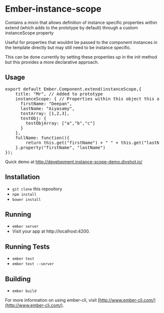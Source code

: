 # Ember-instance-scope

Contains a mixin that allows definition of instance specific properties within extend (which adds to the prototype by default) through a custom instanceScope property

Useful for properties that wouldnt be passed to the component instances in the template directly but may still need to be instance specific. 

This can be done currently by setting these properties up in the init method but this provides a more declarative approach.

## Usage

<pre>
export default Ember.Component.extend(instanceScope,{
	title: "Mr", // Added to prototype
	instanceScope: { // Properties within this object this are made instance specific by the mixin
	  firstName: "Deepan",
	  lastName: "Aiyasamy",
	  testArray: [1,2,3],
	  testObj: {
	  	testObjArray: ["a","b","c"]
	  }
	},
	fullName: function(){
		return this.get("firstName") + " " + this.get("lastName")
	}.property("firstName", "lastName")
});
</pre>

Quick demo at http://development.instance-scope-demo.divshot.io/

## Installation

* `git clone` this repository
* `npm install`
* `bower install`

## Running

* `ember server`
* Visit your app at http://localhost:4200.

## Running Tests

* `ember test`
* `ember test --server`

## Building

* `ember build`

For more information on using ember-cli, visit [http://www.ember-cli.com/](http://www.ember-cli.com/).
